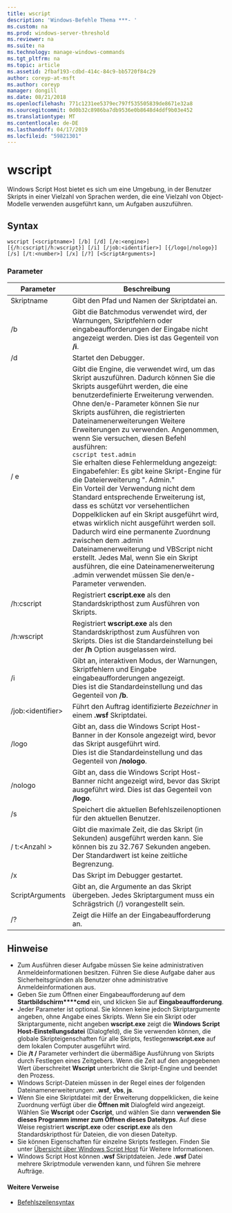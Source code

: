 ```yaml
---
title: wscript
description: 'Windows-Befehle Thema ***- '
ms.custom: na
ms.prod: windows-server-threshold
ms.reviewer: na
ms.suite: na
ms.technology: manage-windows-commands
ms.tgt_pltfrm: na
ms.topic: article
ms.assetid: 2fbaf193-cdbd-414c-84c9-bb5720f84c29
author: coreyp-at-msft
ms.author: coreyp
manager: dongill
ms.date: 08/21/2018
ms.openlocfilehash: 771c1231ee5379ec797f535505839de8671e32a8
ms.sourcegitcommit: 0d0b32c8986ba7db9536e0b8648d4ddf9b03e452
ms.translationtype: MT
ms.contentlocale: de-DE
ms.lasthandoff: 04/17/2019
ms.locfileid: "59821301"
---
```

# <a name="wscript"></a>wscript



Windows Script Host bietet es sich um eine Umgebung, in der Benutzer Skripts in einer Vielzahl von Sprachen werden, die eine Vielzahl von Object-Modelle verwenden ausgeführt kann, um Aufgaben auszuführen.

## <a name="syntax"></a>Syntax

```
wscript [<scriptname>] [/b] [/d] [/e:<engine>] [{/h:cscript|/h:wscript}] [/i] [/job:<identifier>] [{/logo|/nologo}] [/s] [/t:<number>] [/x] [/?] [<ScriptArguments>]
```

### <a name="parameters"></a>Parameter

|Parameter|Beschreibung|
|---------|-----------|
|Skriptname|Gibt den Pfad und Namen der Skriptdatei an.|
|/b|Gibt die Batchmodus verwendet wird, der Warnungen, Skriptfehlern oder eingabeaufforderungen der Eingabe nicht angezeigt werden. Dies ist das Gegenteil von **/i**.|
|/d|Startet den Debugger.|
|/ e|Gibt die Engine, die verwendet wird, um das Skript auszuführen. Dadurch können Sie die Skripts ausgeführt werden, die eine benutzerdefinierte Erweiterung verwenden. Ohne den/e-Parameter können Sie nur Skripts ausführen, die registrierten Dateinamenerweiterungen Weitere Erweiterungen zu verwenden. Angenommen, wenn Sie versuchen, diesen Befehl ausführen:<br>```cscript test.admin```<br>Sie erhalten diese Fehlermeldung angezeigt: Eingabefehler: Es gibt keine Skript-Engine für die Dateierweiterung ". Admin."<br>Ein Vorteil der Verwendung nicht dem Standard entsprechende Erweiterung ist, dass es schützt vor versehentlichen Doppelklicken auf ein Skript ausgeführt wird, etwas wirklich nicht ausgeführt werden soll. <br>Dadurch wird eine permanente Zuordnung zwischen dem .admin Dateinamenerweiterung und VBScript nicht erstellt. Jedes Mal, wenn Sie ein Skript ausführen, die eine Dateinamenerweiterung .admin verwendet müssen Sie den/e-Parameter verwenden.|
|/h:cscript|Registriert **cscript.exe** als den Standardskripthost zum Ausführen von Skripts.|
|/h:wscript|Registriert **wscript.exe** als den Standardskripthost zum Ausführen von Skripts. Dies ist die Standardeinstellung bei der **/h** Option ausgelassen wird.|
|/i|Gibt an, interaktiven Modus, der Warnungen, Skriptfehlern und Eingabe eingabeaufforderungen angezeigt.</br>Dies ist die Standardeinstellung und das Gegenteil von **/b**.|
|/job:\<identifier>|Führt den Auftrag identifizierte *Bezeichner* in einem **.wsf** Skriptdatei.|
|/logo|Gibt an, dass die Windows Script Host-Banner in der Konsole angezeigt wird, bevor das Skript ausgeführt wird.</br>Dies ist die Standardeinstellung und das Gegenteil von **/nologo**.|
|/nologo|Gibt an, dass die Windows Script Host-Banner nicht angezeigt wird, bevor das Skript ausgeführt wird. Dies ist das Gegenteil von **/logo**.|
|/s|Speichert die aktuellen Befehlszeilenoptionen für den aktuellen Benutzer.|
|/ t:\<Anzahl >|Gibt die maximale Zeit, die das Skript (in Sekunden) ausgeführt werden kann. Sie können bis zu 32.767 Sekunden angeben.</br>Der Standardwert ist keine zeitliche Begrenzung.|
|/x|Das Skript im Debugger gestartet.|
|ScriptArguments|Gibt an, die Argumente an das Skript übergeben. Jedes Skriptargument muss ein Schrägstrich (/) vorangestellt sein.|
|/?|Zeigt die Hilfe an der Eingabeaufforderung an.|

## <a name="remarks"></a>Hinweise

-   Zum Ausführen dieser Aufgabe müssen Sie keine administrativen Anmeldeinformationen besitzen. Führen Sie diese Aufgabe daher aus Sicherheitsgründen als Benutzer ohne administrative Anmeldeinformationen aus.
-   Geben Sie zum Öffnen einer Eingabeaufforderung auf dem **Startbildschirm****cmd** ein, und klicken Sie auf **Eingabeaufforderung**.
-   Jeder Parameter ist optional. Sie können keine jedoch Skriptargumente angeben, ohne Angabe eines Skripts. Wenn Sie ein Skript oder Skriptargumente, nicht angeben **wscript.exe** zeigt die **Windows Script Host-Einstellungsdatei** (Dialogfeld), die Sie verwenden können, die globale Skripteigenschaften für alle Skripts, festlegen**wscript.exe** auf dem lokalen Computer ausgeführt wird.
-   Die **/t /** Parameter verhindert die übermäßige Ausführung von Skripts durch Festlegen eines Zeitgebers. Wenn die Zeit auf den angegebenen Wert überschreitet **Wscript** unterbricht die Skript-Engine und beendet den Prozess.
-   Windows Script-Dateien müssen in der Regel eines der folgenden Dateinamenerweiterungen: **.wsf**, **vbs**, **js**.
-   Wenn Sie eine Skriptdatei mit der Erweiterung doppelklicken, die keine Zuordnung verfügt über die **Öffnen mit** Dialogfeld wird angezeigt. Wählen Sie **Wscript** oder **Cscript**, und wählen Sie dann **verwenden Sie dieses Programm immer zum Öffnen dieses Dateityps**. Auf diese Weise registriert **wscript.exe** oder **cscript.exe** als den Standardskripthost für Dateien, die von diesen Dateityp.
-   Sie können Eigenschaften für einzelne Skripts festlegen. Finden Sie unter [Übersicht über Windows Script Host](https://technet.microsoft.com/library/cc738350(v=ws.10).aspx) für Weitere Informationen.
-   Windows Script Host können **.wsf** Skriptdateien. Jede **.wsf** Datei mehrere Skriptmodule verwenden kann, und führen Sie mehrere Aufträge.

#### <a name="additional-references"></a>Weitere Verweise

-   [Befehlszeilensyntax](command-line-syntax-key.md)
